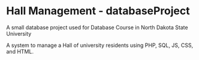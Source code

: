 # Hall Management - databaseProject
A small database project used for Database Course in North Dakota State University

A system to manage a Hall of university residents using PHP, SQL, JS, CSS, and HTML.
